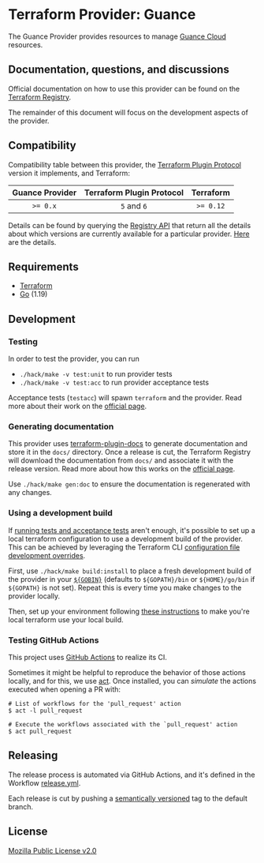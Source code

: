 # Terraform Provider: Guance

The Guance Provider provides resources to manage [Guance Cloud](https://en.guance.com/) resources.

## Documentation, questions, and discussions

Official documentation on how to use this provider can be found on the [Terraform Registry](https://registry.terraform.io/providers/guance/guance/latest/docs).

The remainder of this document will focus on the development aspects of the provider.

## Compatibility

Compatibility table between this provider, the [Terraform Plugin Protocol](https://www.terraform.io/plugin/how-terraform-works#terraform-plugin-protocol)
version it implements, and Terraform:

| Guance Provider | Terraform Plugin Protocol | Terraform |
|:---------------:|:-------------------------:|:---------:|
|    `>= 0.x`     |        `5` and `6`        | `>= 0.12` |

Details can be found by querying the [Registry API](https://www.terraform.io/internals/provider-registry-protocol#list-available-versions)
that return all the details about which versions are currently available for a particular provider.
[Here](https://registry.terraform.io/v1/providers/guance/guance/versions) are the details.

## Requirements

* [Terraform](https://www.terraform.io/downloads)
* [Go](https://go.dev/doc/install) (1.19)

## Development

### Testing

In order to test the provider, you can run

* `./hack/make -v test:unit` to run provider tests
* `./hack/make -v test:acc` to run provider acceptance tests

Acceptance tests (`testacc`) will spawn
`terraform` and the provider. Read more about their work on the
[official page](https://www.terraform.io/plugin/sdkv2/testing/acceptance-tests).

### Generating documentation

This provider uses [terraform-plugin-docs](https://github.com/hashicorp/terraform-plugin-docs/)
to generate documentation and store it in the `docs/` directory.
Once a release is cut, the Terraform Registry will download the documentation from `docs/`
and associate it with the release version. Read more about how this works on the
[official page](https://www.terraform.io/registry/providers/docs).

Use `./hack/make gen:doc` to ensure the documentation is regenerated with any changes.

### Using a development build

If [running tests and acceptance tests](#testing) aren't enough, it's possible to set up a local terraform configuration
to use a development build of the provider. This can be achieved by leveraging the Terraform CLI
[configuration file development overrides](https://www.terraform.io/cli/config/config-file#development-overrides-for-provider-developers).

First, use `./hack/make build:install` to place a fresh development build of the provider in your
[`${GOBIN}`](https://pkg.go.dev/cmd/go#hdr-Compile_and_install_packages_and_dependencies)
(defaults to `${GOPATH}/bin` or `${HOME}/go/bin` if `${GOPATH}` is not set). Repeat
this is every time you make changes to the provider locally.

Then, set up your environment following [these instructions](https://www.terraform.io/plugin/debugging#terraform-cli-development-overrides)
to make you're local terraform use your local build.

### Testing GitHub Actions

This project uses [GitHub Actions](https://docs.github.com/en/actions/automating-builds-and-tests) to realize its CI.

Sometimes it might be helpful to reproduce the behavior of those actions locally,
and for this, we use [act](https://github.com/nektos/act). Once installed, you can _simulate_ the actions executed
when opening a PR with:

```shell
# List of workflows for the 'pull_request' action
$ act -l pull_request

# Execute the workflows associated with the `pull_request' action 
$ act pull_request
```

## Releasing

The release process is automated via GitHub Actions, and it's defined in the Workflow
[release.yml](./.github/workflows/release.yml).

Each release is cut by pushing a [semantically versioned](https://semver.org/) tag to the default branch.

## License

[Mozilla Public License v2.0](./LICENSE)
